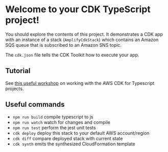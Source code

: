 # Welcome to your CDK TypeScript project!

You should explore the contents of this project. It demonstrates a CDK app with an instance of a stack (`AmplifyCdkStack`)
which contains an Amazon SQS queue that is subscribed to an Amazon SNS topic.

The `cdk.json` file tells the CDK Toolkit how to execute your app.

## Tutorial

See [this useful workshop](https://cdkworkshop.com/20-typescript.html) on working with the AWS CDK for Typescript projects.

## Useful commands

- `npm run build` compile typescript to js
- `npm run watch` watch for changes and compile
- `npm run test` perform the jest unit tests
- `cdk deploy` deploy this stack to your default AWS account/region
- `cdk diff` compare deployed stack with current state
- `cdk synth` emits the synthesized CloudFormation template

